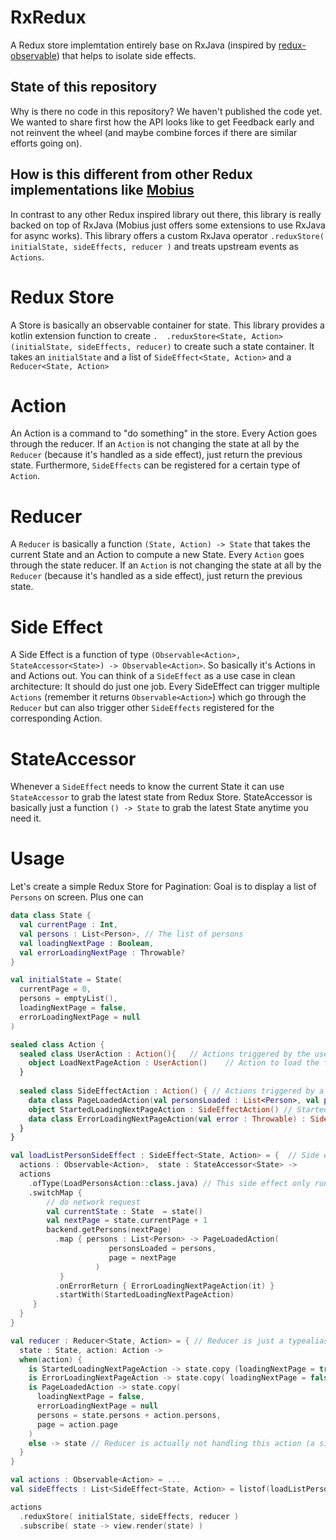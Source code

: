 # RxRedux
A Redux store implemtation entirely base on RxJava (inspired by [redux-observable](https://redux-observable.js.org)) 
that helps to isolate side effects.

## State of this repository
Why is there no code in this repository?
We haven't published the code yet. We wanted to share first how the API looks like to get Feedback early and not reinvent the wheel (and maybe combine forces if there are similar efforts going on).

## How is this different from other Redux implementations like [Mobius](https://github.com/spotify/mobius)
In contrast to any other Redux inspired library out there, this library is really backed on top of RxJava (Mobius just offers some extensions to use RxJava for async works). 
This library offers a custom RxJava operator `.reduxStore( initialState, sideEffects, reducer )` and treats upstream events as `Actions`. 

# Redux Store
A Store is basically an observable container for state. 
This library provides a kotlin extension function to create `.  .reduxStore<State, Action>(initialState, sideEffects, reducer)` to create such a state container.
It takes an `initialState` and a list of `SideEffect<State, Action>` and a `Reducer<State, Action>`

# Action
An Action is a command to "do something" in the store. Every Action goes through the reducer. If an `Action` is not changing the state at all by the `Reducer` (because it's handled as a side effect), just return the previous state.
Furthermore, `SideEffects` can be registered for a certain type of `Action`.

# Reducer
A `Reducer` is basically a function `(State, Action) -> State` that takes the current State and an Action to compute a new State.
Every `Action` goes through the state reducer.
If an `Action` is not changing the state at all by the `Reducer` (because it's handled as a side effect), just return the previous state.

# Side Effect
A Side Effect is a function of type `(Observable<Action>, StateAccessor<State>) -> Observable<Action>`.
So basically it's Actions in and Actions out. 
You can think of a `SideEffect` as a use case in clean architecture: It should do just one job.
Every SideEffect can trigger multiple `Actions` (remember it returns `Observable<Action>`) which go through the `Reducer` but can also trigger other `SideEffects` registered for the corresponding Action.

# StateAccessor
Whenever a `SideEffect` needs to know the current State it can use `StateAccessor` to grab the latest state from Redux Store. StateAccessor is basically just a function `() -> State` to grab the latest State anytime you need it.

# Usage
Let's create a simple Redux Store for Pagination: Goal is to display a list of `Persons` on screen. Plus one can 

``` kotlin
data class State {
  val currentPage : Int,
  val persons : List<Person>, // The list of persons 
  val loadingNextPage : Boolean,
  val errorLoadingNextPage : Throwable?
}

val initialState = State(
  currentPage = 0, 
  persons = emptyList(), 
  loadingNextPage = false, 
  errorLoadingNextPage = null
)
```

```kotlin
sealed class Action {
  sealed class UserAction : Action(){   // Actions triggered by the user
    object LoadNextPageAction : UserAction()    // Action to load the first page
  }
  
  sealed class SideEffectAction : Action() { // Actions triggered by a side effect
    data class PageLoadedAction(val personsLoaded : List<Person>, val page : Int) : SideEffectAction() // Persons has been loaded
    object StartedLoadingNextPageAction : SideEffectAction() // Started loading the list of persons
    data class ErrorLoadingNextPageAction(val error : Throwable) : SideEffectAction() // An error occurred while loading
  }
}
```

```kotlin
val loadListPersonSideEffect : SideEffect<State, Action> = {  // Side effect is just a type alias for a function
  actions : Observable<Action>,  state : StateAccessor<State> -> 
  actions
    .ofType(LoadPersonsAction::class.java) // This side effect only runs for actions of type LoadPersonsAction
    .switchMap {
        // do network request
        val currentState : State  = state()
        val nextPage = state.currentPage + 1
        backend.getPersons(nextPage)
          .map { persons : List<Person> -> PageLoadedAction(
                      personsLoaded = persons, 
                      page = nextPage
                   ) 
           }
          .onErrorReturn { ErrorLoadingNextPageAction(it) }
          .startWith(StartedLoadingNextPageAction)
     }
  }
}
```

```kotlin
val reducer : Reducer<State, Action> = { // Reducer is just a typealias for a function (State, Action) -> State
  state : State, action: Action ->
  when(action) {
    is StartedLoadingNextPageAction -> state.copy (loadingNextPage = true)
    is ErrorLoadingNextPageAction -> state.copy( loadingNextPage = false, errorLoadingNextPage = action.error)
    is PageLoadedAction -> state.copy(
      loadingNextPage = false, 
      errorLoadingNextPage = null
      persons = state.persons + action.persons,
      page = action.page
    )
    else -> state // Reducer is actually not handling this action (a sideeffect does most likely)
  }
}
```


```kotlin
val actions : Observable<Action> = ...
val sideEffects : List<SideEffect<State, Action> = listof(loadListPersonSideEffect, ... )

actions
  .reduxStore( initialState, sideEffects, reducer )
  .subscribe( state -> view.render(state) )
```
